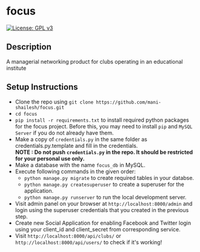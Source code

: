 # focus 
[![License: GPL v3](https://img.shields.io/badge/License-GPL%20v3-blue.svg)](http://www.gnu.org/licenses/gpl-3.0)

## Description
A managerial networking product for clubs operating in an educational institute

## Setup Instructions

* Clone the repo using ```git clone https://github.com/mani-shailesh/focus.git```
* ```cd focus```
* ```pip install -r requirements.txt``` to install required python packages for the focus project. Before this, you may need to install ```pip``` and ```MySQL Server``` if you do not already have them. 
* Make a copy of ```credentials.py``` in the same folder as credentials.py.template and fill in the credentials. <br />
**NOTE : Do not push ```credentials.py``` in the repo. It should be restricted for your personal use only.**
* Make a database with the name ```focus_db``` in MySQL.
* Execute following commands in the given order:
    * ```python manage.py migrate``` to create required tables in your databse.
    * ```python manage.py createsuperuser``` to create a superuser for the application.
    * ```python manage.py runserver``` to run the local development server.
* Visit admin panel on your browser at ```http://localhost:8000/admin``` and login using the superuser credentials that you created in the previous step.
* Create new Social Application for enabling Facebook and Twitter login using
  your client_id and client_secret from corresponding service.
* Visit ```http://localhost:8000/api/clubs/``` or ```http://localhost:8000/api/users/``` to check if it's working!
